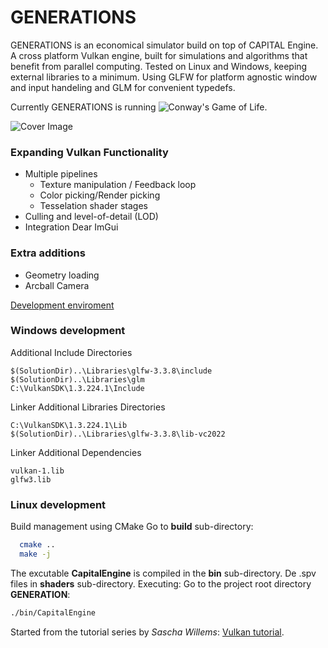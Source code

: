 # GENERATIONS
GENERATIONS is an economical simulator build on top of CAPITAL Engine. A cross platform Vulkan engine, built for simulations and algorithms that benefit from parallel computing. Tested on Linux and Windows, keeping external libraries to a minimum. Using GLFW for platform agnostic window and input handeling and GLM for convenient typedefs. 

Currently GENERATIONS is running ![Conway's Game of Life](https://en.wikipedia.org/wiki/Conway%27s_Game_of_Life).

![Cover Image](https://github.com/CorrelateVisuals/GENERATION/blob/main/assets/GenerationsCapture.PNG?raw=true)

### Expanding Vulkan Functionality
- Multiple pipelines
  - Texture manipulation / Feedback loop
  - Color picking/Render picking
  - Tesselation shader stages
- Culling and level-of-detail (LOD)
- Integration Dear ImGui
### Extra additions
- Geometry loading
- Arcball Camera

[Development enviroment](https://vulkan-tutorial.com/Development_environment)

### Windows development
Additional Include Directories
```
$(SolutionDir)..\Libraries\glfw-3.3.8\include
$(SolutionDir)..\Libraries\glm
C:\VulkanSDK\1.3.224.1\Include
```
Linker Additional Libraries Directories
```text
C:\VulkanSDK\1.3.224.1\Lib
$(SolutionDir)..\Libraries\glfw-3.3.8\lib-vc2022
```
Linker Additional Dependencies
```text
vulkan-1.lib
glfw3.lib
```

### Linux development
Build management using CMake
Go to **build** sub-directory:
```bash
  cmake ..
  make -j
```
The excutable **CapitalEngine** is compiled in the **bin** sub-directory. De .spv files in **shaders** sub-directory.
Executing: Go to the project root directory **GENERATION**:
```bash
./bin/CapitalEngine
```



Started from the tutorial series by *Sascha Willems*: [Vulkan tutorial](https://vulkan-tutorial.com/Introduction).

